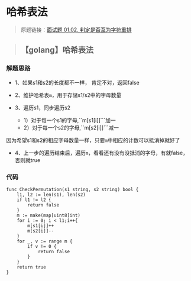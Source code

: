 # 哈希表法
> 原题链接：[面试题 01.02. 判定是否互为字符重排](https://leetcode-cn.com/problems/check-permutation-lcci)

> ## 【golang】哈希表法

### 解题思路
* 1、如果s1和s2的长度都不一样， 肯定不对，返回false
* 2、维护哈希表``m``，用于存储s1/s2中的字母数量

* 3、遍历s1，同步遍历s2
    * 1）对于每一个s1的字母,``m[s1[i]]```加一
    * 2）对于每一个s2的字母,``m[s2[i]]```减一

因为希望s1和s2的相应字母数量一样，只要``m``中相应的计数可以抵消掉就好了
* 4、上一步的遍历结束后，遍历``m``，看看还有没有没抵消的字母，有就false，否则就true
### 代码

```golang
func CheckPermutation(s1 string, s2 string) bool {
	l1, l2 := len(s1), len(s2)
	if l1 != l2 {
		return false
	}
	m := make(map[uint8]int)
	for i := 0; i < l1;i++{
		m[s1[i]]++
		m[s2[i]]--
	}
	for _, v := range m {
		if v != 0 {
			return false
		}
	}
	return true
}
```